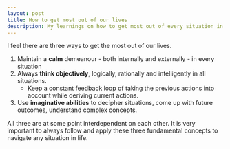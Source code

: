 ```yaml
---
layout: post
title: How to get most out of our lives
description: My learnings on how to get most out of every situation in life
---
```


I feel there are three ways to get the most out of our lives.

1. Maintain a **calm** demeanour - both internally and externally - in every situation
2. Always **think objectively**, logically, rationally and intelligently in all situations.
    - Keep a constant feedback loop of taking the previous actions into account while deriving current actions.
3. Use **imaginative abilities** to decipher situations, come up with future outcomes, understand complex concepts.


All three are at some point interdependent on each other. It is very important to always follow and apply these three fundamental concepts to navigate any situation in life.
